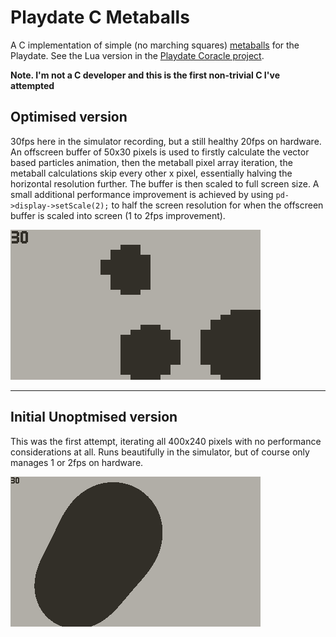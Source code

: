 # Playdate C Metaballs

A C implementation of simple (no marching squares) [metaballs](https://en.wikipedia.org/wiki/Metaballs) for the Playdate. See the Lua version in the [Playdate Coracle project](https://github.com/orllewin/playdate_coracle/blob/main/drawings/metaballs.md).

**Note. I'm not a C developer and this is the first non-trivial C I've attempted**

## Optimised version
30fps here in the simulator recording, but a still healthy 20fps on hardware. An offscreen buffer of 50x30 pixels is used to firstly calculate the vector based particles animation, then the metaball pixel array iteration, the metaball calculations skip every other x pixel, essentially halving the horizontal resolution further. The buffer is then scaled to full screen size. A small additional performance improvement is achieved by using `pd->display->setScale(2);` to half the screen resolution for when the offscreen buffer is scaled into screen (1 to 2fps improvement). 
 
![](./readme_assets/pd_c_metaballs_optimised.gif)

<hr>

## Initial Unoptmised version
This was the first attempt, iterating all 400x240 pixels with no performance considerations at all. Runs beautifully in the simulator, but of course only manages 1 or 2fps on hardware.

![](./readme_assets/pd_c_metaball_simulator.gif)